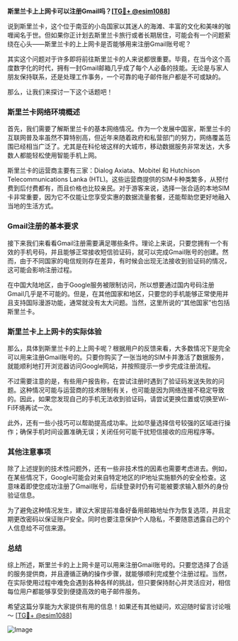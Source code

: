 **斯里兰卡上上网卡可以注册Gmail吗？[[TG💪+ @esim1088](https://t.me/s/esim1088)]**

说到斯里兰卡，这个位于南亚的小岛国家以其迷人的海滩、丰富的文化和美味的咖喱闻名于世。但如果你正计划去斯里兰卡旅行或者长期居住，可能会有一个问题萦绕在心头——斯里兰卡的上上网卡是否能够用来注册Gmail账号呢？

其实这个问题对于许多即将前往斯里兰卡的人来说都很重要。毕竟，在当今这个高度数字化的时代，拥有一封Gmail邮箱几乎成了每个人必备的技能。无论是与家人朋友保持联系，还是处理工作事务，一个可靠的电子邮件账户都是不可或缺的。

那么，让我们来探讨一下这个话题吧！

### 斯里兰卡网络环境概述

首先，我们需要了解斯里兰卡的基本网络情况。作为一个发展中国家，斯里兰卡的互联网普及率虽然不算特别高，但近年来随着政府和私营部门的努力，网络覆盖范围已经相当广泛了。尤其是在科伦坡这样的大城市，移动数据服务非常发达，大多数人都能轻松使用智能手机上网。

斯里兰卡的运营商主要有三家：Dialog Axiata、Mobitel 和 Hutchison Telecommunications Lanka (HTL)。这些运营商提供的SIM卡种类繁多，从预付费到后付费都有，而且价格也比较亲民。对于游客来说，选择一张合适的本地SIM卡非常重要，因为它不仅能让您享受实惠的数据流量套餐，还能帮助您更好地融入当地的生活方式。

### Gmail注册的基本要求

接下来我们来看看Gmail注册需要满足哪些条件。理论上来说，只要您拥有一个有效的手机号码，并且能够正常接收短信验证码，就可以完成Gmail账号的创建。然而，由于不同国家的电信规则存在差异，有时候会出现无法接收到验证码的情况，这可能会影响注册过程。

在中国大陆地区，由于Google服务被限制访问，所以想要通过国内号码注册Gmail几乎是不可能的。但是，在其他国家和地区，只要您的手机能够正常使用并且支持国际漫游功能，通常就没有太大问题。当然，这里所说的“其他国家”也包括斯里兰卡。

### 斯里兰卡上上网卡的实际体验

那么，具体到斯里兰卡的上上网卡呢？根据用户的反馈来看，大多数情况下是完全可以用来注册Gmail账号的。只要你购买了一张当地的SIM卡并激活了数据服务，就能顺利地打开浏览器访问Google网站，并按照提示一步步完成注册流程。

不过需要注意的是，有些用户报告称，在尝试注册时遇到了验证码发送失败的问题。这种情况可能与运营商的技术限制有关，也可能是因为网络连接不稳定导致的。因此，如果您发现自己的手机无法收到验证码，请尝试更换位置或切换至Wi-Fi环境再试一次。

此外，还有一些小技巧可以帮助提高成功率。比如尽量选择信号较强的区域进行操作；确保手机时间设置准确无误；关闭任何可能干扰短信接收的应用程序等。

### 其他注意事项

除了上述提到的技术性问题外，还有一些非技术性的因素也需要考虑进去。例如，在某些情况下，Google可能会对来自特定地区的IP地址实施额外的安全检查。这意味着即使您成功注册了Gmail账号，后续登录时仍有可能被要求输入额外的身份验证信息。

为了避免这种情况发生，建议大家提前准备好备用邮箱地址作为恢复选项，并且定期更改密码以保证账户安全。同时也要注意保护个人隐私，不要随意透露自己的个人信息给不可信来源。

### 总结

综上所述，斯里兰卡的上上网卡是可以用来注册Gmail账号的。只要您选择了合适的服务提供商，并且遵循正确的操作步骤，就能够顺利完成整个注册过程。当然，在实际使用过程中难免会遇到各种各样的挑战，但只要保持耐心并灵活应对，相信每位用户都能够享受到便捷高效的电子邮件服务。

希望这篇分享能为大家提供有用的信息！如果还有其他疑问，欢迎随时留言讨论哦～ [[TG💪+ @esim1088](https://t.me/s/esim1088)] 

![Image](https://i.postimg.cc/4NQfJmqS/Snipaste-2025-05-13-00-14-12.png)